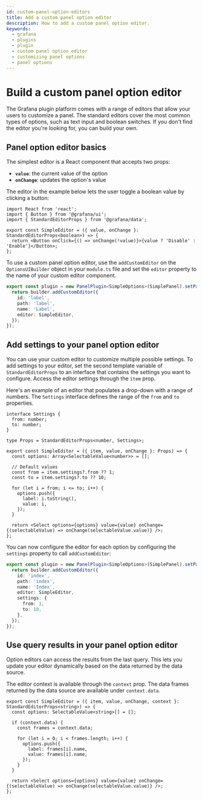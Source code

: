 ```yaml
---
id: custom-panel-option-editors
title: Add a custom panel option editor
description: How to add a custom panel option editor.
keywords:
  - grafana
  - plugins
  - plugin
  - custom panel option editor
  - customizing panel options
  - panel options
---
```


# Build a custom panel option editor

The Grafana plugin platform comes with a range of editors that allow your users to customize a panel. The standard editors cover the most common types of options, such as text input and boolean switches. If you don't find the editor you're looking for, you can build your own.

## Panel option editor basics

The simplest editor is a React component that accepts two props:

- **`value`**: the current value of the option
- **`onChange`**: updates the option's value

The editor in the example below lets the user toggle a boolean value by clicking a button:

```tsx title="src/SimpleEditor.tsx"
import React from 'react';
import { Button } from '@grafana/ui';
import { StandardEditorProps } from '@grafana/data';

export const SimpleEditor = ({ value, onChange }: StandardEditorProps<boolean>) => {
  return <Button onClick={() => onChange(!value)}>{value ? 'Disable' : 'Enable'}</Button>;
};
```

To use a custom panel option editor, use the `addCustomEditor` on the `OptionsUIBuilder` object in your `module.ts` file and set the `editor` property to the name of your custom editor component.

```ts title="src/module.ts"
export const plugin = new PanelPlugin<SimpleOptions>(SimplePanel).setPanelOptions((builder) => {
  return builder.addCustomEditor({
    id: 'label',
    path: 'label',
    name: 'Label',
    editor: SimpleEditor,
  });
});
```

## Add settings to your panel option editor

You can use your custom editor to customize multiple possible settings. To add settings to your editor, set the second template variable of `StandardEditorProps` to an interface that contains the settings you want to configure. Access the editor settings through the `item` prop.

Here's an example of an editor that populates a drop-down with a range of numbers. The `Settings` interface defines the range of the `from` and `to` properties.

```tsx title="src/SimpleEditor.tsx"
interface Settings {
  from: number;
  to: number;
}

type Props = StandardEditorProps<number, Settings>;

export const SimpleEditor = ({ item, value, onChange }: Props) => {
  const options: Array<SelectableValue<number>> = [];

  // Default values
  const from = item.settings?.from ?? 1;
  const to = item.settings?.to ?? 10;

  for (let i = from; i <= to; i++) {
    options.push({
      label: i.toString(),
      value: i,
    });
  }

  return <Select options={options} value={value} onChange={(selectableValue) => onChange(selectableValue.value)} />;
};
```

You can now configure the editor for each option by configuring the `settings` property to call `addCustomEditor`:

```ts title="src/module.ts"
export const plugin = new PanelPlugin<SimpleOptions>(SimplePanel).setPanelOptions((builder) => {
  return builder.addCustomEditor({
    id: 'index',
    path: 'index',
    name: 'Index',
    editor: SimpleEditor,
    settings: {
      from: 1,
      to: 10,
    },
  });
});
```

## Use query results in your panel option editor

Option editors can access the results from the last query. This lets you update your editor dynamically based on the data returned by the data source.

The editor context is available through the `context` prop. The data frames returned by the data source are available under `context.data`.

```tsx title="src/SimpleEditor.tsx"
export const SimpleEditor = ({ item, value, onChange, context }: StandardEditorProps<string>) => {
  const options: SelectableValue<string>[] = [];

  if (context.data) {
    const frames = context.data;

    for (let i = 0; i < frames.length; i++) {
      options.push({
        label: frames[i].name,
        value: frames[i].name,
      });
    }
  }

  return <Select options={options} value={value} onChange={(selectableValue) => onChange(selectableValue.value)} />;
};
```
